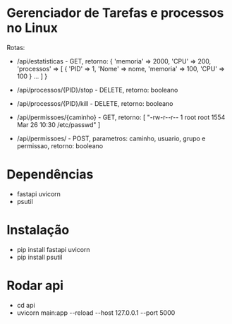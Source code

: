 Gerenciador de Tarefas e processos no Linux
=================
Rotas:

*   /api/estatisticas - GET, retorno: 
    {
        'memoria' => 2000,
        'CPU' => 200,
        'processos' => [
            {
                'PID' => 1,
                'Nome' => nome,
                'memoria' => 100,
                'CPU' => 100
            }
            ...
        ]
    }
*   /api/processos/{PID}/stop - DELETE, retorno: booleano
*   /api/processos/{PID}/kill - DELETE, retorno: booleano

*   /api/permissoes/{caminho} - GET, retorno: 
    [
        "-rw-r--r-- 1 root root 1554 Mar 26 10:30 /etc/passwd"
    ]
*   /api/permissoes/ - POST, parametros: caminho, usuario, grupo e permissao, retorno: booleano

Dependências
=================
*   fastapi uvicorn
*   psutil

Instalação 
=================
*   pip install fastapi uvicorn
*   pip install psutil

Rodar api
=================
*   cd api
*   uvicorn main:app --reload --host 127.0.0.1 --port 5000

